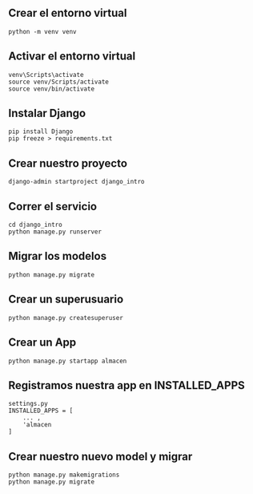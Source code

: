 ## Crear el entorno virtual
```
python -m venv venv
```
## Activar el entorno virtual
```
venv\Scripts\activate
source venv/Scripts/activate
source venv/bin/activate
```
## Instalar Django
```
pip install Django
pip freeze > requirements.txt
```
## Crear nuestro proyecto
```
django-admin startproject django_intro
```
## Correr el servicio
```
cd django_intro
python manage.py runserver
```
## Migrar los modelos
```
python manage.py migrate
```
## Crear un superusuario
```
python manage.py createsuperuser
```

## Crear un App
```
python manage.py startapp almacen
```

## Registramos nuestra app en INSTALLED_APPS
```
settings.py
INSTALLED_APPS = [
    ... ,
    'almacen
]
```

## Crear nuestro nuevo model y migrar
```
python manage.py makemigrations
python manage.py migrate
```